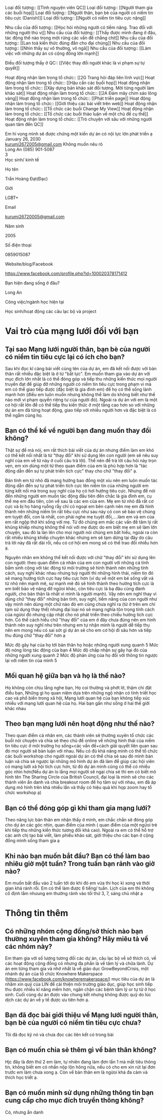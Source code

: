 Loại đối tượng:: [[Tình nguyện viên QC]]
Loại đối tượng:: [[Người tham gia các buổi họp]]
Loại đối tượng:: [[Người thân, bạn bè của người có niềm tin tiêu cực (Danish)]]
Loại đối tượng:: [[Người có niềm tin tiêu cực nặng]]

Nhu cầu của đối tượng:: [[Học hỏi những người có tiềm năng. Trao đổi với những người thú vị]]
Nhu cầu của đối tượng:: [[Thấy được mình đang ở đâu, tác động thế nào trong một rừng các vấn đề chằng chịt]]
Nhu cầu của đối tượng:: [[Lan toả kiến thức đúng đắn cho đại chúng]]
Nhu cầu của đối tượng:: [[Nhìn thấy sự vô thường, vô ngã]]
Nhu cầu của đối tượng:: [[Làm việc với những dự án có cộng đồng lớn mạnh]]

Điều đối tượng thấy ở QC:: [[Việc thay đổi người khác là vi phạm sự tự quyết]]

Hoạt động nhận làm trong tổ chức:: [[2G Trang hỏi đáp liên lĩnh vực]]
Hoạt động nhận làm trong tổ chức:: [[Hậu cần các buổi họp]]
Hoạt động nhận làm trong tổ chức:: [[Xây dựng bản khảo sát đối tượng. Mời từng người làm khảo sát]]
Hoạt động nhận làm trong tổ chức:: [[2A Đám mây chim sáo lông vàng]]
Hoạt động nhận làm trong tổ chức:: [[Phát triển page]]
Hoạt động nhận làm trong tổ chức:: [[Giới thiệu các bài viết trên web]]
Hoạt động nhận làm trong tổ chức:: [[Tổ chức các buổi Change My View]]
Hoạt động nhận làm trong tổ chức:: [[Tổ chức các buổi thảo luận về một chủ đề cụ thể]]
Hoạt động nhận làm trong tổ chức:: [[Trò chuyện với sâu với những người quan tâm đến QC]]



Em hi vọng mình sẽ được chứng một kiến dự án có nội lực lớn phát triển ạ 	
January 26, 2030	
kurumi2672005@gmail.com	
Không muốn nêu rõ	
Long An	
(085) 901-5087	
3	
Học sinh/ kinh tế


Họ tên

Trần Hoàng Đạt(Đạc)

Giới

LGBT+

Email

kurumi26720005@gmail.com

Năm sinh

2005

Số điện thoại

0859015087

Website/blog/Facebook

https://www.facebook.com/profile.php?id=100020378171412

Bạn hiện đang sống ở đâu?

Long An

Công việc/ngành học hiện tại

Học sinh/hoạt động các câu lạc bộ và project

# Vai trò của mạng lưới đối với bạn

## Tại sao  Mạng lưới người thân, bạn bè của người có niềm tin tiêu cực  lại có ích cho bạn?
Sau khi đọc kĩ càng bài viết cùng tên của dự án, em đã kết nối được với bản thân rất nhiều đặc biệt là ở từ "bất lực". Em muốn tham gia vào dự án với mục đích lớn nhất là có thể đóng góp và tiếp thu những kiến thức mọi người truyền đạt để giúp đỡ những người có niềm tin tiêu cực trong phạm vi mà em có thể giao tiếp được (đặc biệt là gia đình em) để họ có thể sống lành mạnh hơn (điều em luôn muốn nhưng không thể làm do không biết như thế nào mới vi phạm quyền riêng tư của người đó). Ngoài ra dự án với em là một cơ hội rất lớn để có thể tiếp thu kiến thức ở một tầng cao hơn so với những dự án em đã từng hoạt động, giao tiếp với nhiều người hơn và đặc biệt là có thể ngẫm cùng họ.

## Bạn có thể kể về người bạn đang muốn thay đổi không?
Thật sự để mà nói, em rất thích bài viết của dự án nhưng điểm làm em khó có thể kết nối nhất là từ "thay đổi" khi sử dụng lên con người (em sẽ nêu suy nghĩ của em về từ này ở cuối câu trả lời). Thể nên để trả lời câu hỏi này trọn vẹn, em xin dùng một từ theo quan điểm của em là phù hợp hơn là "tác động dẫn đến sự tự phát triển tích cực" thay cho chữ "thay đổi" ạ.  

Bản tính em từ nhỏ đã mang hướng bao đồng một xíu nên em luôn muốn tác động dẫn đến sự tự phát triển tích cực lên niềm tin của những người em từng kết nối mà trong suy nghĩ của họ có hơi hướng tiêu cực. Nhưng để nói đến những người em muốn tác động đầu tiên đến chắc là gia đình em, cụ thể mẹ em đầu tiên, còn về sau là các em của em. Mẹ em từ nhỏ đã rất cơ cực và bị họ hàng ruỗng rẫy chỉ có ngoại em bên cạnh nên mẹ em đã hình thành nên những niềm tin rất tiêu cực như sau này có con sẽ bảo vệ chúng em tuyệt đối, con là nhất, con phải nghe mẹ tuyệt đối,....làm em và em của em rất ngộp thở khi sống với mẹ. Từ đó chúng em mắc các vấn đề tâm lý rất khủng khiếp nhưng không thể nói với mẹ được do em biết mẹ em sẽ làm lớn chuyện, sau đó la làn lên cho mọi người nói chúng em bất hiếu, ngoài ra còn rất nhiều khủng khiếp chuyện khác nhưng em sẽ tạm dừng tại đây do câu trả lời này đã rất dài rồi, nếu có cơ hội em mong sẽ có thể trao đổi nhiều hơn ạ.  

Nguyên nhân em không thể kết nối được với chữ "thay đổi" khi sử dụng lên con người: theo quan điểm cá nhân của em con người với những cá tính bẩm sinh cộng với tác động từ môi trường sẽ hình thành nên những tính cách, suy nghĩ khác nhau nhưng tuỳ người thì những hình thái, niềm tin đó sẽ mang hướng tích cực hay tiêu cực hơn (ví dụ về một em bé sống vất vả từ nhỏ nên mạnh mẽ, sự mạnh mẽ đó sẽ hình thành theo hướng tích cực là em biết bảo vệ nâng đỡ ngừoi khác, còn tiêu cực là bạ đâu cũng đánh người, cho bản thân là nhất vì mình là người mạnh). Vậy nên em nghĩ thay vì dùng chữ "thay đổi" những bản tính, suy nghĩ, tiềm năng của con người như vậy mình nên dùng một chữ nào đó em cũng chưa nghĩ ra (từ ở trên em chỉ tạm sử dụng thay thế) nhưng đại loại nó sẽ mang nghĩa tôn trọng tính cách của ngừoi đó nhưng cập nhật cho nó phát triển theo chiều hướng tích cực hơn. Có thể cách hiểu chữ "thay đổi" của em ở đây chưa đúng nên em hình thành nên suy nghĩ như trên nhưng em tự nhận mình là người dễ tiếp thu nên em mong nếu có sai sót gì dự án sẽ cho em cơ hội đi sâu hơn và tiếp thu đúng chữ "thay đổi" hơn ạ

Mức độ gây hại của họ tới bản thân họ hoặc những người xung quanh
5
Mức độ nóng lòng tác động của bạn
4
Mức độ chấp nhận sự gây hại đó của những người xung quanh
2
Mức độ phản ứng của họ đối với thông tin ngược lại với niềm tin của mình
5

## Mối quan hệ giữa bạn và họ là thế nào?
Họ không còn chịu lắng nghe bạn, Họ coi thường và phớt lờ, thậm chí đặt điều bạn, Những gì họ quan niệm dựa trên những ngộ nhận có tính triết học cao và phổ biến trong xã hội, Mạng lưới quan hệ của bạn không tiếp xúc nhiều với mạng lưới quan hệ của họ. Hai bạn gần như sống ở hai thế giới khác nhau

## Theo bạn mạng lưới nên hoạt động như thế nào?
Theo quan điểm cá nhân em, các thành viên sẽ thường xuyên tổ chức các buổi nói chuyện và chia sẻ theo chủ đề online về những hình thái của niềm tin tiêu cực ở môi trường họ sống+các vấn đề+cách giải quyết liên quan sau đó mọi người sẽ bàn luận với nhau. Nếu có đủ khả năng mình có thể tổ chức các buổi workshop cho người ngoài dự án có thể chia sẻ sau đó mình bàn luận và chia sẻ ngược lại những mô hình dự án đã làm để giúp các hội viên có mạng lưới xã hội tích cực hơn, từ đó dự án mình cũng có thể có nhiều góc nhìn hơn(Nếu dự án lo lắng mọi người sẽ ngại chia sẻ thì em có biết mô hình tên The Sharing Circle của British Council, đại loại là mình sẽ cho các thành viên ẩn danh và chia breakout room để họ tâm sự với nhau, em đã áp dụng mô hình trên khá nhiều lần và thấy có hiệu quả khi họp zoom hay tổ chức workshop ạ)

## Bạn có thể đóng góp gì khi tham gia mạng lưới?
Theo năng lực bản thân em nhận thấy ở mình, em chắc chắn sẽ đóng góp cho dự án các góc nhìn, quan điểm của mình ( quan điểm của một ngừoi trẻ khi tiếp thu những kiến thức tương đối khá cao). Ngoài ra em có thể hỗ trợ các anh chị tạo bài viết, làm phiếu khảo sát, giới thiệu cho các bạn ở cộng đồng mình sống tham gia ạ

## Khi nào bạn muốn bắt đầu? Bạn có thể làm bao nhiêu giờ một tuần? Trong tuần bạn rảnh vào giờ nào?
Em muốn bắt đầu vào 2 tuần tới do khi đó em vừa thi học kì xong và thời gian khá rảnh rỗi. Em có thể làm được 6 tiếng/ tuần. Lịch của em thì không cố định lắm nhưung em thường rảnh vào tối thứ 3, 7, sáng chủ nhật ạ

# Thông tin thêm
## Có những nhóm cộng đồng/sở thích nào bạn thường xuyên tham gia không? Hãy miêu tả về các nhóm này?
Em tham gia với số lượng tương đối các dự án, câu lạc bộ về sở thích có, về các hoạt động cộng đồng có nhưng đa phần là về tâm lý và chữa lành. Dự án em từng tham gia và nhớ nhất là về giáo dục GrowBeyondCrisis, một nhánh dự án của tổ chức Knowhere Makerspace (https://www.facebook.com/knowheremakerspace/) mục tiêu của dự án là nhằm xin quỹ của LIN để cải thiện môi trường giáo dục, giúp học sinh tiếp thu được nhiều kĩ năng mềm hơn, ngăn chặn các bệnh tâm lý or tự tử ở học sinh. Cuối cùng dư án được vào chung kết nhưng không được quỹ do lúc dịch các dự án về y tế được ưu tiên hơn ạ.

## Bạn đã đọc bài giới thiệu về  Mạng lưới người thân, bạn bè của người có niềm tin tiêu cực  chưa?

Tôi đã đọc kỹ nó và chưa đọc các liên kết có trong bài

## Bạn có muốn chia sẻ thêm gì về bản thân không?
Hjc đây là đơn thứ 2 em làm, tự nhiên đang làm đơn lần 1 mà mất tiêu thông tin, không biết em có nhấn nộp lộn hông nữa, nếu có cho em xin rút lại đơn trước em làm chưa xong ạ. Còn về bản thân em là ngừoi khá đa cảm và thích học triết ạ.

## Bạn có muốn mình sử dụng những thông tin bạn cung cấp cho mục đích truyền thông không?
Có, nhưng ẩn danh

